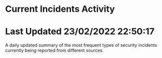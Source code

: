 # Current Incidents Activity 
# Last Updated 23/02/2022 22:50:17 

 A daily updated summary of the most frequent types of security incidents currently being reported from different sources.



